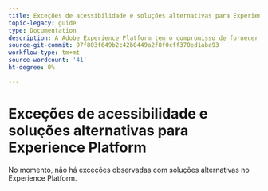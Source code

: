 ```yaml
---
title: Exceções de acessibilidade e soluções alternativas para Experience Platform
topic-legacy: guide
type: Documentation
description: A Adobe Experience Platform tem o compromisso de fornecer recursos acessíveis e inclusivos para todos os indivíduos.
source-git-commit: 97f803f649b2c42b0449a2f8f0cff370ed1aba93
workflow-type: tm+mt
source-wordcount: '41'
ht-degree: 0%

---
```



# Exceções de acessibilidade e soluções alternativas para Experience Platform

No momento, não há exceções observadas com soluções alternativas no Experience Platform.